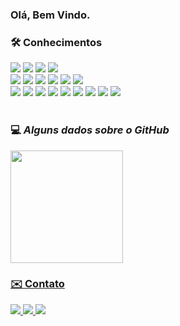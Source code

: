 ### Olá, Bem Vindo.
 
 
### 🛠 Conhecimentos
<div display="inline-block">
 <img src="https://badgen.net/badge/icon/GitHub?icon=github&label"/>
 <img src="https://badgen.net/badge/Typescript/VisualStudio/blue/?icon=https://cdn.jsdelivr.net/gh/devicons/devicon/icons/vscode/vscode-original.svg&label"/>
 <img src="https://badgen.net/badge/Heroku/Heroku/purple/?icon=https://cdn.jsdelivr.net/gh/devicons/devicon/icons/heroku/heroku-original.svg&label"/>
 <img src="https://badgen.net/badge/Heroku/AWS/blue/?icon=https://cdn.jsdelivr.net/gh/devicons/devicon/icons/amazonwebservices/amazonwebservices-original-wordmark.svg&label"/>
  <br>
 <img src="https://badgen.net/badge/MQL5/MQL5/blue/?icon=https://cdn.jsdelivr.net/gh/devicons/devicon/icons/c/c-original.svg&label"/>
 <img src="https://badgen.net/badge/MQL4/MQL4/blue/?icon=https://cdn.jsdelivr.net/gh/devicons/devicon/icons/c/c-original.svg&label"/>
 <img src="https://badgen.net/badge/HTML5/HTML5/orange/?icon=https://cdn.jsdelivr.net/gh/devicons/devicon/icons/html5/html5-original.svg&label"/>
 <img src="https://badgen.net/badge/CSS3/CSS3/blue/?icon=https://cdn.jsdelivr.net/gh/devicons/devicon/icons/css3/css3-original.svg&label"/>
 <img src="https://badgen.net/badge/Javascript/Javascript/yellow/?icon=https://cdn.jsdelivr.net/gh/devicons/devicon/icons/javascript/javascript-original.svg&label"/>
 <img src="https://badgen.net/badge/MySql/MySql/blue/?icon=https://cdn.jsdelivr.net/gh/devicons/devicon/icons/mysql/mysql-original.svg&label"/>
  <br>
 <img src="https://badgen.net/badge/NodeJs/NodeJs/green/?icon=https://cdn.jsdelivr.net/gh/devicons/devicon/icons/nodejs/nodejs-original.svg&label"/>
 <img src="https://badgen.net/badge/ReactJs/ReactJs/cyan?icon=https://cdn.jsdelivr.net/gh/devicons/devicon/icons/react/react-original.svg&label"/>
 <img src="https://badgen.net/badge/Typescript/Typescript/blue/?icon=https://cdn.jsdelivr.net/gh/devicons/devicon/icons/typescript/typescript-original.svg&label"/>
 <img src="https://badgen.net/badge/Npm/npm/red/?icon=https://cdn.jsdelivr.net/gh/devicons/devicon/icons/npm/npm-original-wordmark.svg&label"/>
 <img src="https://badgen.net/badge/Yarn/Yarn/blue/?icon=https://cdn.jsdelivr.net/gh/devicons/devicon/icons/yarn/yarn-original.svg&label"/>
 <img src="https://badgen.net/badge/Sequelize/Sequelize/blue/?icon=https://cdn.jsdelivr.net/gh/devicons/devicon/icons/sequelize/sequelize-original.svg&label"/>
 <img src="https://badgen.net/badge/Express/Express/blue/?icon=https://cdn.jsdelivr.net/gh/devicons/devicon/icons/express/express-original.svg&label"/>
 <img src="https://badgen.net/badge/git/git/red/?icon=https://cdn.jsdelivr.net/gh/devicons/devicon/icons/git/git-original.svg&label"/>
 <img src="https://badgen.net/badge/bootstrap/Bootstrap/purple/?icon=https://cdn.jsdelivr.net/gh/devicons/devicon/icons/bootstrap/bootstrap-plain.svg&label"/>
</div>
<br>

 ### 💻 *Alguns dados sobre o GitHub*
 <div>
<a href="https://github.com/Danrlei-Hornke">
 
<img height="180em" src="https://github-readme-stats.vercel.app/api?username=Danrlei-Hornke&show_icons=true&icon_color=0fb81d&include_all_commits=true&count_private=true&bg_color=18191f"/>
 </div>

 ### ✉️ Contato
 <div display="inline-block">
   <a href="https://www.linkedin.com/in/danrlei-dscoding/" target="_blank">
     <img src="https://badgen.net/badge/Linkedin/Linkedin/blue/?icon=https://cdn.jsdelivr.net/gh/devicons/devicon/icons/linkedin/linkedin-original.svg&label"/>         
   </a>
   <a href="https://www.facebook.com/DhCoding/" target="_blank">
     <img src="https://badgen.net/badge/Facebook/Facebook/blue/?icon=https://cdn.jsdelivr.net/gh/devicons/devicon/icons/facebook/facebook-original.svg&label"/>         
   </a>
   <a href="https://t.me/Ds_Coding" target="_blank">
     <img src="https://badgen.net/badge/icon/telegram?icon=telegram&label"/>   
   </a>
 </div>

  

